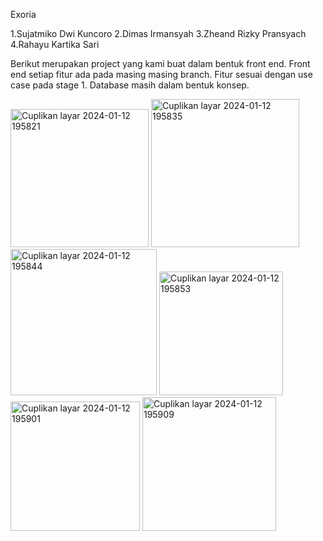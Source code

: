 Exoria 

1.Sujatmiko Dwi Kuncoro
2.Dimas Irmansyah
3.Zheand Rizky Pransyach 
4.Rahayu Kartika Sari 

Berikut merupakan project yang kami buat dalam bentuk front end. Front end setiap fitur ada pada masing masing branch. Fitur sesuai dengan use case pada stage 1. Database masih dalam bentuk konsep.

<img width="221" alt="Cuplikan layar 2024-01-12 195821" src="https://github.com/sujatmikodk/Exoria.jpg/assets/116491595/ea180c34-d9f1-4e90-8c76-86fd05b89fb0">
<img width="237" alt="Cuplikan layar 2024-01-12 195835" src="https://github.com/sujatmikodk/Exoria.jpg/assets/116491595/d7c55b04-4ccf-4cd4-a190-6115e34d0ca2">
<img width="234" alt="Cuplikan layar 2024-01-12 195844" src="https://github.com/sujatmikodk/Exoria.jpg/assets/116491595/59327e70-0c96-43b6-b02b-37d9992db5f6">
<img width="198" alt="Cuplikan layar 2024-01-12 195853" src="https://github.com/sujatmikodk/Exoria.jpg/assets/116491595/e2d567ba-e1d8-4da0-b5f8-797f52ce78ab">
<img width="207" alt="Cuplikan layar 2024-01-12 195901" src="https://github.com/sujatmikodk/Exoria.jpg/assets/116491595/9198953b-0146-4e4e-854c-8e06b2349a02">
<img width="214" alt="Cuplikan layar 2024-01-12 195909" src="https://github.com/sujatmikodk/Exoria.jpg/assets/116491595/13f1b3be-4f7e-48bf-b365-982eac903ace">
